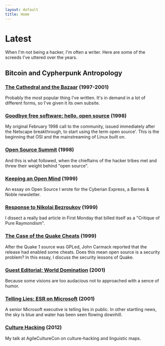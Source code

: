 ```yaml
---
layout: default
title: Home
---
```


# Latest


When I'm not being a hacker, I'm often a writer. Here are some of the screeds I've uttered over the years.

## Bitcoin and Cypherpunk Antropology

### [The Cathedral and the Bazaar](/) (1997-2001)

Probably the most popular thing I've written. It's in demand in a lot of different forms, so I've given it its own subsite. 

### [Goodbye free software; hello, open source](/) (1998)

My original February 1998 call to the community, issued immediately after the Netscape breakthrough, to start using the term open source'. This is the beginning that OSI and the mainstreaming of Linux built on.

### [Open Source Summit](/) (1998)

And this is what followed, when the chieftains of the hacker tribes met and threw their weight behind "open source".

### [Keeping an Open Mind](/) (1999)

An essay on Open Source I wrote for the Cyberian Express, a Barnes & Noble newsletter.

### [Response to Nikolai Bezroukov](/) (1999)

I dissect a really bad article in First Monday that billed itself as a "Critique of Pure Raymondism".

### [The Case of the Quake Cheats](/) (1999)

After the Quake 1 source was GPLed, John Carmack reported that the release had enabled some cheats. Does this mean open source is a security problem? In this essay, I discuss the security lessons of Quake.

### [Guest Editorial: World Domination](/) (2001)

Because some visions are too audacious not to approached with a sence of humor.

### [Telling Lies: ESR on Microsoft](/) (2001)

A senior Microsoft executive is telling lies in public. In other startling news, the sky is blue and water has been seen flowing downhill.

### [Culture Hacking](/) (2012)

My talk at AgileCultureCon on culture-hacking and linguistic maps.

